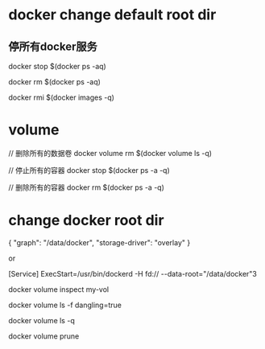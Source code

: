 # docker change default root dir

## 停所有docker服务

docker stop $(docker ps -aq)

docker rm $(docker ps -aq)

docker rmi $(docker images -q)

# volume
// 删除所有的数据卷
docker volume rm $(docker volume ls -q)

// 停止所有的容器
docker stop $(docker ps -a -q)

// 删除所有的容器
docker rm $(docker ps -a -q)

# change docker root dir

{
    "graph": "/data/docker",
    "storage-driver": "overlay"
}

or

[Service]
ExecStart=/usr/bin/dockerd -H fd:// --data-root="/data/docker"3 

docker volume inspect my-vol

docker volume ls -f dangling=true

docker volume ls -q

docker volume prune

